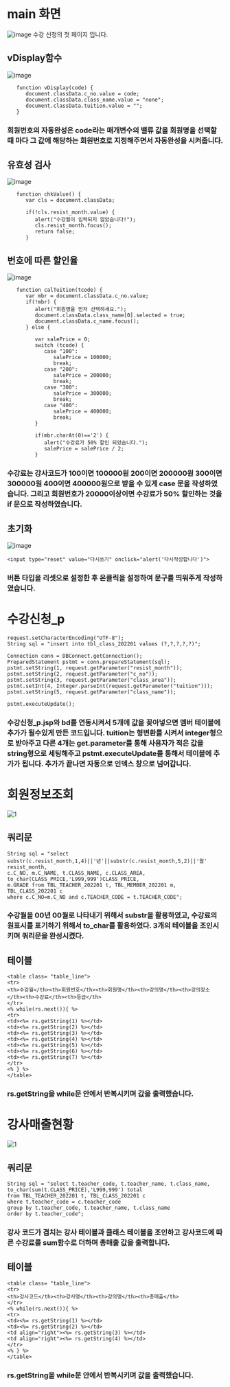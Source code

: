 # main 화면

![image](https://user-images.githubusercontent.com/104752580/207498188-258d2ad8-507a-4858-913f-e7b3780f3d74.png)
수강 신청의 첫 페이지 입니다.

## vDisplay함수
![image](https://user-images.githubusercontent.com/104752580/207498249-fe821f91-006e-44ac-89ad-f33bb1015679.png)
```
   function vDisplay(code) {
      document.classData.c_no.value = code;
      document.classData.class_name.value = "none";
      document.classData.tuition.value = "";
   }
```
### 회원번호의 자동완성은 code라는 매개변수의 밸류 값을 회원명을 선택할 때 마다 그 값에 해당하는 회원번호로 지정해주면서 자동완성을 시켜줍니다.

## 유효성 검사

![image](https://user-images.githubusercontent.com/104752580/207498499-46fab4d0-2bc9-4627-bdef-dcdc4fe77922.png)

```
   function chkValue() {
      var cls = document.classData;
      
      if(!cls.resist_month.value) {
         alert("수강월이 입력되지 않았습니다!");
         cls.resist_month.focus();
         return false;
      }
```

## 번호에 따른 할인율

![image](https://user-images.githubusercontent.com/104752580/207498712-4fa0735c-13b8-4422-8234-7b1107258fdf.png)

```
   function calTuition(tcode) {
      var mbr = document.classData.c_no.value;
      if(!mbr) {
         alert("회원명을 먼저 선택하세요.");
         document.classData.class_name[0].selected = true;
         document.classData.c_name.focus();
      } else {
         
         var salePrice = 0;
         switch (tcode) {
            case "100":
               salePrice = 100000;
               break;
            case "200":
               salePrice = 200000;
               break;
            case "300":
               salePrice = 300000;
               break;
            case "400":
               salePrice = 400000;
               break;
         }
         
         if(mbr.charAt(0)=='2') {
            alert("수강료가 50% 할인 되었습니다.");
            salePrice = salePrice / 2;
         }
```
###  수강료는 강사코드가 100이면 100000원 200이면 200000원 300이면 300000원 400이면 400000원으로 받을 수 있게 case 문을 작성하였습니다. 그리고 회원번호가 20000이상이면 수강료가 50% 할인하는 것을 if 문으로 작성하였습니다.

## 초기화

![image](https://user-images.githubusercontent.com/104752580/207498885-b3533ae8-f315-491c-a38c-812bdc133408.png)

```
<input type="reset" value="다시쓰기" onclick="alert('다시작성합니다')">
```
### 버튼 타입을 리셋으로 설정한 후 온클릭을 설정하여 문구를 띄워주게 작성하였습니다.

# 수강신청_p

```
request.setCharacterEncoding("UTF-8");
String sql = "insert into tbl_class_202201 values (?,?,?,?,?)";

Connection conn = DBConnect.getConnection();
PreparedStatement pstmt = conn.prepareStatement(sql);
pstmt.setString(1, request.getParameter("resist_month"));
pstmt.setString(2, request.getParameter("c_no"));
pstmt.setString(3, request.getParameter("class_area"));
pstmt.setInt(4, Integer.parseInt(request.getParameter("tuition")));
pstmt.setString(5, request.getParameter("class_name"));

pstmt.executeUpdate();
```

### 수강신청_p.jsp와 bd를 연동시켜서 5개에 값을 꽂아넣으면 멤버 테이블에 추가가 될수있게 만든 코드입니다. tuition는 형변환를 시켜서 integer형으로 받아주고 다른 4개는 get.parameter를 통해 사용자가 적은 값을 string형으로 세팅해주고 pstmt.executeUpdate를 통해서 테이블에 추가가 됩니다. 추가가 끝나면 자동으로 인덱스 창으로 넘어갑니다.

# 회원정보조회
![1](https://user-images.githubusercontent.com/104752580/207786913-ad13f35f-63ca-407a-8761-0dba273cb584.JPG)

## 쿼리문
```
String sql = "select substr(c.resist_month,1,4)||'년'||substr(c.resist_month,5,2)||'월' resist_month,
c.C_NO, m.C_NAME, t.CLASS_NAME, c.CLASS_AREA,
to_char(CLASS_PRICE,'L999,999')CLASS_PRICE,
m.GRADE from TBL_TEACHER_202201 t, TBL_MEMBER_202201 m, TBL_CLASS_202201 c
where c.C_NO=m.C_NO and c.TEACHER_CODE = t.TEACHER_CODE";
```
### 수강월을 00년 00월로 나타내기 위해서 substr을 활용하였고, 수강료의 원표시를 표기하기 위해서 to_char를 활용하였다. 3개의 테이블을 조인시키며 쿼리문을 완성시켰다.

## 테이블
```
<table class= "table_line">
<tr>
<th>수강월</th><th>회원번호</th><th>회원명</th><th>강의명</th><th>강의장소</th><th>수강료</th><th>등급</th>
</tr>
<% while(rs.next()){ %>
<tr>
<td><%= rs.getString(1) %></td>
<td><%= rs.getString(2) %></td>
<td><%= rs.getString(3) %></td>
<td><%= rs.getString(4) %></td>
<td><%= rs.getString(5) %></td>
<td><%= rs.getString(6) %></td>
<td><%= rs.getString(7) %></td>
</tr>
<% } %>
</table>
```
### rs.getString을 while문 안에서 반복시키며 값을 출력했습니다. 

# 강사매출현황
![1](https://user-images.githubusercontent.com/104752580/208007941-6a8114ad-5267-4ae2-b053-b7c7ea265e4c.JPG)
## 쿼리문
```
String sql = "select t.teacher_code, t.teacher_name, t.class_name, 
to_char(sum(t.CLASS_PRICE),'L999,999') total 
from TBL_TEACHER_202201 t, TBL_CLASS_202201 c 
where t.teacher_code = c.teacher_code
group by t.teacher_code, t.teacher_name, t.class_name
order by t.teacher_code";

```
### 강사 코드가 겹치는 강사 테이블과 클래스 테이블을 조인하고 강사코드에 따른 수강료를 sum함수로 더하며 총매출 값을 출력합니다.
## 테이블
```
<table class= "table_line">
<tr>
<th>강사코드</th><th>강사명</th><th>강의명</th><th>총매출</th>
</tr>
<% while(rs.next()){ %>
<tr>
<td><%= rs.getString(1) %></td>
<td><%= rs.getString(2) %></td>
<td align="right"><%= rs.getString(3) %></td>
<td align="right"><%= rs.getString(4) %></td>
</tr>
<% } %>
</table>
```
### rs.getString을 while문 안에서 반복시키며 값을 출력했습니다. 
